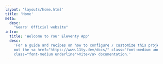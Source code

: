 ```yaml
---
layout: 'layouts/home.html'
title: 'Home'
meta:
  desc:
    "Gears' Official website"
intro:
  title: 'Welcome to Your Eleventy App'
  desc:
    'For a guide and recipes on how to configure / customize this project, check
    out the <a href="https://www.11ty.dev/docs/" class="font-medium underline">Eleventy</a> and <a href="https://vitejs.dev/"
    class="font-medium underline">Vite</a> documentation.'
---
```

